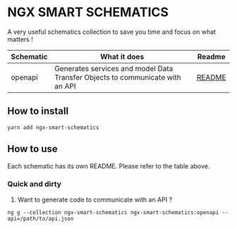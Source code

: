# NGX SMART SCHEMATICS

A very useful schematics collection to save you time and focus on what matters !

| Schematic | What it does | Readme |
| ------ | ------ | ----- |
| openapi | Generates services and model Data Transfer Objects to communicate with an API | [README](./src/openapi/README.md) |

## How to install
`yarn add ngx-smart-schematics`

## How to use

Each schematic has its own README. Please refer to the table above.

### Quick and dirty
1. Want to generate code to communicate with an API ?

`ng g --collection ngx-smart-schematics ngx-smart-schematics:openapi --api=/path/to/api.json`
